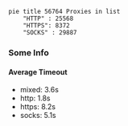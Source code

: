 
```mermaid
pie title 56764 Proxies in list
    "HTTP" : 25568
    "HTTPS": 8372
    "SOCKS" : 29887
```

### Some Info
#### Average Timeout

- mixed: 3.6s
- http: 1.8s
- https: 8.2s
- socks: 5.1s